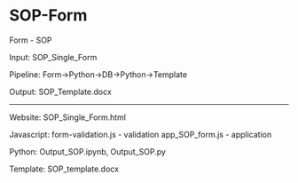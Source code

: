 # SOP-Form
Form - SOP

Input: SOP_Single_Form

Pipeline: Form->Python->DB->Python->Template

Output: SOP_Template.docx

----------------------------------------------------------------------------------
Website:
SOP_Single_Form.html

Javascript:
form-validation.js - validation
app_SOP_form.js - application 

Python:
Output_SOP.ipynb,
Output_SOP.py

Template:
SOP_template.docx
